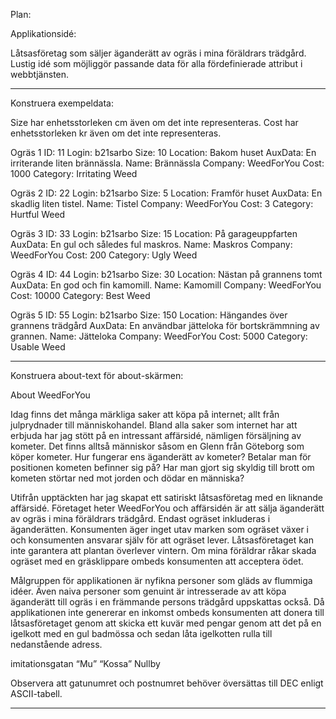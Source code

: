 Plan:

Applikationsidé:

Låtsasföretag som säljer äganderätt av ogräs i mina föräldrars trädgård.
Lustig idé som möjliggör passande data för alla fördefinierade attribut i webbtjänsten.


----------------------------------------------------------------------------------------------------
Konstruera exempeldata:

Size har enhetsstorleken cm även om det inte representeras.
Cost har enhetsstorleken kr även om det inte representeras.

Ogräs 1
ID: 11
Login: b21sarbo
Size: 10
Location: Bakom huset
AuxData: En irriterande liten brännässla.
Name: Brännässla
Company: WeedForYou
Cost: 1000
Category: Irritating Weed

Ogräs 2
ID: 22
Login: b21sarbo
Size: 5
Location: Framför huset
AuxData: En skadlig liten tistel.
Name: Tistel
Company: WeedForYou
Cost: 3
Category: Hurtful Weed

Ogräs 3
ID: 33
Login: b21sarbo
Size: 15
Location: På garageuppfarten
AuxData: En gul och således ful maskros.
Name: Maskros
Company: WeedForYou
Cost: 200
Category: Ugly Weed

Ogräs 4
ID: 44
Login: b21sarbo
Size: 30
Location: Nästan på grannens tomt
AuxData: En god och fin kamomill.
Name: Kamomill
Company: WeedForYou
Cost: 10000
Category: Best Weed

Ogräs 5
ID: 55
Login: b21sarbo
Size: 150
Location: Hängandes över grannens trädgård
AuxData: En användbar jätteloka för bortskrämmning av grannen.
Name: Jätteloka
Company: WeedForYou
Cost: 5000
Category: Usable Weed


----------------------------------------------------------------------------------------------------
Konstruera about-text för about-skärmen:

About WeedForYou

Idag finns det många märkliga saker att köpa på internet; allt från julprydnader till människohandel.
Bland alla saker som internet har att erbjuda har jag stött på en intressant affärsidé, nämligen försäljning av kometer.
Det finns alltså människor såsom en Glenn från Göteborg som köper kometer. Hur fungerar ens äganderätt av kometer?
Betalar man för positionen kometen befinner sig på? Har man gjort sig skyldig till brott om kometen störtar
ned mot jorden och dödar en människa?

Utifrån upptäckten har jag skapat ett satiriskt låtsasföretag med en liknande affärsidé. Företaget heter WeedForYou
och affärsidén är att sälja äganderätt av ogräs i mina föräldrars trädgård. Endast ogräset inkluderas i äganderätten.
Konsumenten äger inget utav marken som ogräset växer i och konsumenten ansvarar själv för att ogräset lever.
Låtsasföretaget kan inte garantera att plantan överlever vintern.
Om mina föräldrar råkar skada ogräset med en gräsklippare ombeds konsumenten att acceptera ödet.

Målgruppen för applikationen är nyfikna personer som gläds av flummiga idéer.
Även naiva personer som genuint är intresserade av att köpa äganderätt till ogräs i en främmande persons trädgård uppskattas också.
Då applikationen inte genererar en inkomst ombeds konsumenten att donera till låtsasföretaget genom att skicka ett
kuvär med pengar genom att det på en igelkott med en gul badmössa och sedan låta igelkotten rulla till nedanstående adress.

imitationsgatan “Mu”
“Kossa” Nullby

Observera att gatunumret och postnumret behöver översättas till DEC enligt ASCII-tabell.


----------------------------------------------------------------------------------------------------
